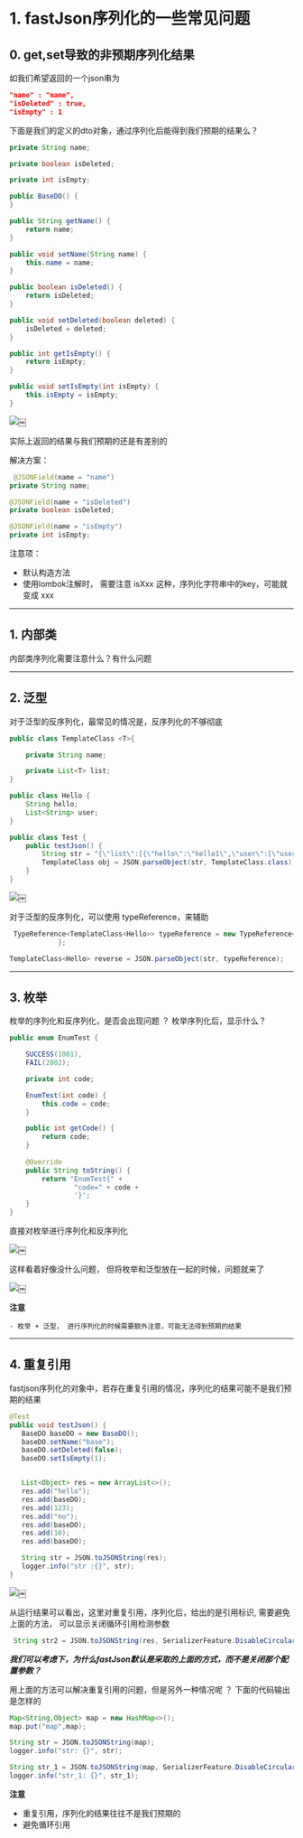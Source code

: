 # 1. fastJson序列化的一些常见问题

## 0. get,set导致的非预期序列化结果

如我们希望返回的一个json串为

```json
"name" : "name",
"isDeleted" : true,
"isEmpty" : 1
```

下面是我们的定义的dto对象，通过序列化后能得到我们预期的结果么？

```java
private String name;

private boolean isDeleted;

private int isEmpty;

public BaseDO() {
}

public String getName() {
    return name;
}

public void setName(String name) {
    this.name = name;
}

public boolean isDeleted() {
    return isDeleted;
}

public void setDeleted(boolean deleted) {
    isDeleted = deleted;
}

public int getIsEmpty() {
    return isEmpty;
}

public void setIsEmpty(int isEmpty) {
    this.isEmpty = isEmpty;
}
```

![](media/14836175635222/14836178038177.jpg)￼


实际上返回的结果与我们预期的还是有差别的

解决方案：

```java
 @JSONField(name = "name")
private String name;

@JSONField(name = "isDeleted")
private boolean isDeleted;

@JSONField(name = "isEmpty")
private int isEmpty;
```


注意项：

 - 默认构造方法
 - 使用lombok注解时， 需要注意  isXxx 这种，序列化字符串中的key，可能就变成 xxx


***

## 1. 内部类

内部类序列化需要注意什么？有什么问题

***

## 2. 泛型

对于泛型的反序列化，最常见的情况是，反序列化的不够彻底

```java
public class TemplateClass <T>{

    private String name;

    private List<T> list;
}

public class Hello {
    String hello;
    List<String> user;
}

public class Test {
    public testJson() {
        String str = "{\"list\":[{\"hello\":\"hello1\",\"user\":[\"user1\",\"user2\"]},{\"hello\":\"hello2\",\"user\":[\"world1\",\"world2\"]}],\"name\":\"hello\"}";
        TemplateClass obj = JSON.parseObject(str, TemplateClass.class);
    }
}
```

![](media/14836175635222/14836302448830.jpg)￼


对于泛型的反序列化，可以使用 typeReference，来辅助

```java
 TypeReference<TemplateClass<Hello>> typeReference = new TypeReference<TemplateClass<Hello>>(){
            };

TemplateClass<Hello> reverse = JSON.parseObject(str, typeReference);
```

***

## 3. 枚举

枚举的序列化和反序列化，是否会出现问题 ？ 枚举序列化后，显示什么？

```java
public enum EnumTest {

    SUCCESS(1001),
    FAIL(2002);

    private int code;

    EnumTest(int code) {
        this.code = code;
    }

    public int getCode() {
        return code;
    }
    
    @Override
    public String toString() {
        return "EnumTest{" +
                "code=" + code +
                '}';
    }
}
```

直接对枚举进行序列化和反序列化

![](media/14836175635222/14836307905221.jpg)￼


这样看着好像没什么问题， 但将枚举和泛型放在一起的时候，问题就来了

![](media/14836175635222/14836309806990.jpg)￼


**注意**
    
    - 枚举 + 泛型， 进行序列化的时候需要额外注意，可能无法得到预期的结果


****

## 4. 重复引用

fastjson序列化的对象中，若存在重复引用的情况，序列化的结果可能不是我们预期的结果

```java
@Test
public void testJson() {
   BaseDO baseDO = new BaseDO();
   baseDO.setName("base");
   baseDO.setDeleted(false);
   baseDO.setIsEmpty(1);


   List<Object> res = new ArrayList<>();
   res.add("hello");
   res.add(baseDO);
   res.add(123);
   res.add("no");
   res.add(baseDO);
   res.add(10);
   res.add(baseDO);

   String str = JSON.toJSONString(res);
   logger.info("str :{}", str);
}
```
![](media/14836175635222/14836285120961.jpg)￼

从运行结果可以看出，这里对重复引用，序列化后，给出的是引用标识, 需要避免上面的方法， 可以显示关闭循环引用检测参数

```java
 String str2 = JSON.toJSONString(res, SerializerFeature.DisableCircularReferenceDetect);
```

***我们可以考虑下，为什么fastJson默认是采取的上面的方式，而不是关闭那个配置参数？***



用上面的方法可以解决重复引用的问题，但是另外一种情况呢 ？ 下面的代码输出是怎样的

```java
Map<String,Object> map = new HashMap<>();
map.put("map",map);

String str = JSON.toJSONString(map);
logger.info("str: {}", str);

String str_1 = JSON.toJSONString(map, SerializerFeature.DisableCircularReferenceDetect);
logger.info("str_1: {}", str_1);
```

**注意**

- 重复引用，序列化的结果往往不是我们预期的
- 避免循环引用



